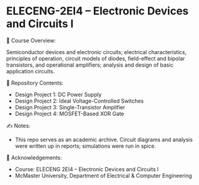 # ELECENG-2EI4 – Electronic Devices and Circuits I

📘 Course Overview:

Semiconductor devices and electronic circuits; electrical characteristics, principles of operation, circuit models of diodes, field-effect and bipolar transistors, and operational amplifiers; analysis and design of basic application circuits. 

🔬 Repository Contents:
- Design Project 1: DC Power Supply
- Design Project 2: Ideal Voltage-Controlled Switches
- Design Project 3: Single-Transistor Amplifier
- Design Project 4: MOSFET-Based XOR Gate

✍️ Notes:
- This repo serves as an academic archive. Circuit diagrams and analysis were written up in reports; simulations were run in spice.

📜 Acknowledgements:
- Course: ELECENG 2EI4 – Electronic Devices and Circuits I
- McMaster University, Department of Electrical & Computer Engineering
